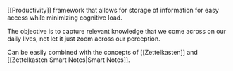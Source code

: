 [[Productivity]] framework that allows for storage of information for easy access while minimizing cognitive load.

The objective is to capture relevant knowledge that we come across on our daily lives, not let it just zoom across our perception.

Can be easily combined with the concepts of [[Zettelkasten]] and [[Zettelkasten Smart Notes|Smart Notes]].